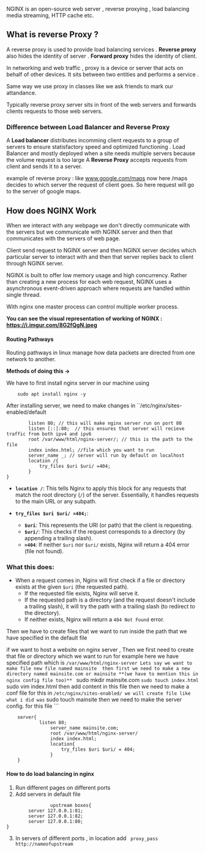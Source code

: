 NGINX is an open-source web server , reverse proxying , load balancing media streaming, HTTP  cache etc. 

## What is reverse Proxy ?

A reverse proxy is used to provide load balancing services .
**Reverse proxy** also hides the identity of server .
**Forward proxy**  hides the identity of client.

In networking and web traffic , proxy is a device or server that acts on behalf of other devices. It sits between two entities and performs a service . 

	
Same way we use proxy in classes like we ask friends to mark our attandance.

Typically reverse proxy server sits in front of the web servers and forwards clients requests to those web servers.

### Difference between Load Balancer and Reverse Proxy 

A **Load balancer** distributes incomming client requests to a group of servers to ensure statisfactory speed and optimized functioning . Load Balancer and mostly deployed when a site needs multiple servers because the volume request is too large 
A **Reverse Proxy** accepts requests from client and sends it to a server.

example of reverse proxy : 
like www.google.com/maps 
now here /maps decides to which server the request of client goes. So here request will go to the server of google maps.



## How does NGINX Work 

When we interact with any webpage we don't directly communicate with the servers but we communicate with NGINX server and then that communicates with the servers of web page.

Client send request to NGINX server and then NGINX server decides which particular server to interact with and then that server replies back to client through NGINX server.



NGINX is built to offer low memory usage and high concurrency. Rather than creating a new process for each web request, NGINX uses a asynchronous event-driven approach where requests are handled within single thread.

With nginx one master process can control multiple worker process.

**You can see the visual representation of working of NGINX :** 
**https://i.imgur.com/8G2fQgN.jpeg** 




#### Routing Pathways

Routing pathways in linux manage how data packets are directed from one network to another.



**Methods of doing this ->**

We have to first install nginx server in our machine using 

		sudo apt install nginx -y

After installing server, we need to make changes in ``/etc/nginx/sites-enabled/default 

``` server{
		listen 80; // this will make nginx server run on port 80
		listen [::]:80;  // this ensures that server will recieve traffic from both ipv4 and ipv6 
		root /var/www/html/nginx-server/; // this is the path to the file 
		index index.html; //file which you want to run 
		server_name _; // server will run by default on localhost 
		location /{
			try_files $uri $uri/ =404;
		}
}
```

- **`location /`**: This tells Nginx to apply this block for any requests that match the root directory (`/`) of the server. Essentially, it handles requests to the main URL or any subpath.
    
- **`try_files $uri $uri/ =404;`**:
    
    - **`$uri`**: This represents the URI (or path) that the client is requesting.
    - **`$uri/`**: This checks if the request corresponds to a directory (by appending a trailing slash).
    - **`=404`**: If neither `$uri` nor `$uri/` exists, Nginx will return a 404 error (file not found).

### What this does:

- When a request comes in, Nginx will first check if a file or directory exists at the given `$uri` (the requested path).
    - If the requested file exists, Nginx will serve it.
    - If the requested path is a directory (and the request doesn't include a trailing slash), it will try the path with a trailing slash (to redirect to the directory).
    - If neither exists, Nginx will return a `404 Not Found` error.




Then we have to create files that we want to run inside the path that we have specified in the default file

if we want to host a website on nginx server , Then we first need to create that file or directory which we want to run
	for example here we have specified path which is 
		`` /var/www/html/nginx-server
	Lets say we want to make file new file named mainsite 
	then first we need to make a new directory named mainsite.com or mainsite **(we have to mention this in nginx config file too)** 
				`` sudo mkdir mainsite.com
				`` sudo touch index.html
				`` sudo vim index.html 
		then add content in this file
	then we need to make a conf file for this in `` /etc/nginx/sites-enabled/
	we will create file like what i did was `` sudo touch mainsite
		then we need to make the server config. for this file 
		```
```
	server{
			listen 80;
				server_name mainsite.com;
				root /var/www/html/nginx-server/
				index index.html;
				location{
					try_files $uri $uri/ = 404;
				}
	}

```

#### How to do load balancing in nginx 

1.  Run different pages on different ports
2. Add servers in default file
```
				upstream boxes{
        server 127.0.0.1:81;
        server 127.0.0.1:82;
        server 127.0.0.1:80;
}
```

3. In servers of different ports , in location add
			` proxy_pass http://nameofupstream`




